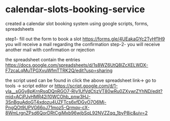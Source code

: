 # calendar-slots-booking-service
created a calendar slot booking system using google scripts, forms, spreadsheets

step1- fill out the form to book a slot
https://forms.gle/4UEakaGYc2TyHf1H9
 you will receive a mail regarding the confirmation
step-2- you will receive another mail with confirmation or rejection

the spreadsheet contain the entries
https://docs.google.com/spreadsheets/d/1s8WZ6UtQ8lZcXELWDX-F7zcaLqMuTPGXvuWfmTTRK2Q/edit?usp=sharing

the script used can be found in
click the above spreadsheet link-> go to tools -> script editor
or
https://script.google.com/d/1-yla__sGGy8pKrnRsqDQnRGO7-RIy1UfVdCtjzVT80wRu0ZXywrZYhND/edit?mid=ACjPJvHMR42i10WCOhb_pnw3HJ-3SnBguAdoGT4xdozu4UZFTcs6xfDGvO7O6Mj-PngQOt9UPVG66oJ71moz5-Qrmqv-cX-8WmLrgnZPsd6QorDRtCgjMxb96wjbSqL92NVZZqq_1byP8ic&uiv=2
